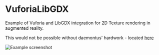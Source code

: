 # VuforiaLibGDX
Example of Vuforia and LibGDX integration for 2D Texture rendering in augmented reality. 

This would not be possible without daemontus' hardwork - located [here](https://github.com/daemontus/VuforiaLibGDX)

![Example screenshot]()
